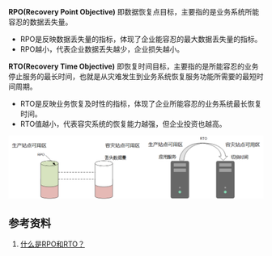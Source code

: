 
**RPO(Recovery Point Objective)** 即数据恢复点目标，主要指的是业务系统所能容忍的数据丢失量。
* RPO是反映数据丢失量的指标，体现了企业能容忍的最大数据丢失量的指标。
* RPO越小，代表企业数据丢失越少，企业损失越小。

**RTO(Recovery Time Objective)** 即恢复时间目标，主要指的是所能容忍的业务停止服务的最长时间，也就是从灾难发生到业务系统恢复服务功能所需要的最短时间周期。
* RTO是反映业务恢复及时性的指标，体现了企业所能容忍的业务系统最长恢复时间。
* RTO值越小，代表容灾系统的恢复能力越强，但企业投资也越高。

<div align=center><img src="./RPO-RTO/RPO-RTO.png"></div>


## 参考资料
1. [什么是RPO和RTO？](https://support.huaweicloud.com/sdrs_faq/sdrs_06_0440.html)